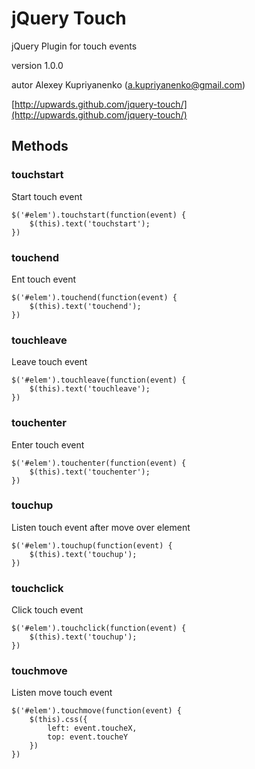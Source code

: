 jQuery Touch
=============

jQuery Plugin for touch events

version 1.0.0

autor Alexey Kupriyanenko (a.kupriyanenko@gmail.com)

[http://upwards.github.com/jquery-touch/](http://upwards.github.com/jquery-touch/)

Methods
-------

### touchstart

Start touch event

    $('#elem').touchstart(function(event) {
        $(this).text('touchstart');
    })

### touchend

Ent touch event

    $('#elem').touchend(function(event) {
        $(this).text('touchend');
    })

### touchleave

Leave touch event

    $('#elem').touchleave(function(event) {
        $(this).text('touchleave');
    })

### touchenter

Enter touch event

    $('#elem').touchenter(function(event) {
        $(this).text('touchenter');
    })

### touchup

Listen touch event after move over element

    $('#elem').touchup(function(event) {
        $(this).text('touchup');
    })

### touchclick

Click touch event

    $('#elem').touchclick(function(event) {
        $(this).text('touchup');
    })

### touchmove

Listen move touch event

    $('#elem').touchmove(function(event) {
        $(this).css({
            left: event.toucheX,
            top: event.toucheY
        })
    })